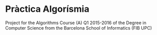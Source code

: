 # Pràctica Algorísmia

Project for the Algorithms Course (A) Q1 2015-2016 of the Degree in Computer Science from the Barcelona School of Informatics (FIB UPC)
